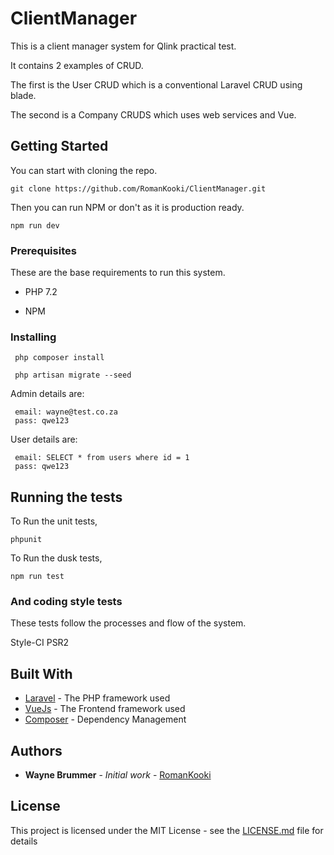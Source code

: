 # ClientManager

This is a client manager system for Qlink practical test.

It contains 2 examples of CRUD.

The first is the User CRUD which is a conventional Laravel CRUD using blade.

The second is a Company CRUDS which uses web services and Vue.

## Getting Started

You can start with cloning the repo.
````
git clone https://github.com/RomanKooki/ClientManager.git 
````
Then you can run NPM or don't as it is production ready.
````
npm run dev
````

### Prerequisites

These are the base requirements to run this system.

- PHP 7.2

- NPM


### Installing


```
 php composer install
 
 php artisan migrate --seed
```

Admin details are:
```
 email: wayne@test.co.za
 pass: qwe123
```

User details are:
```
 email: SELECT * from users where id = 1
 pass: qwe123
```


## Running the tests

To Run the unit tests,

```
phpunit
```

To Run the dusk tests,

```
npm run test
```

### And coding style tests

These tests follow the processes and flow of the system.

Style-CI
PSR2


## Built With

* [Laravel](http://laravel.com) - The PHP framework used
* [VueJs](http://vue.com) - The Frontend framework used
* [Composer](https://composer.com/) - Dependency Management


## Authors

* **Wayne Brummer** - *Initial work* - [RomanKooki](https://github.com/RomanKooki)

## License

This project is licensed under the MIT License - see the [LICENSE.md](LICENSE.md) file for details